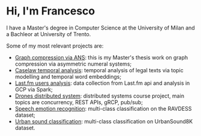 # Hi, I'm Francesco

I have a Master's degree in Computer Science at the University of Milan and a Bachleor at University of Trento.

Some of my most relevant projects are:
- [Graph compression via ANS](https://github.com/tomfran/ANS-Graph-compression): this is my Master's thesis work on graph compression via asymmetric numeral systems;
- [Caselaw temporal analysis](https://github.com/tomfran/caselaw-temporal-analysis): temporal analysis of legal texts via topic modelling and temporal word embeddings;
- [Last.fm users analysis](https://github.com/tomfran/lastfm-users-analysis): data collection from Last.fm api and analysis in GCP via Spark;
- [Drones distributed system](https://github.com/tomfran/dronazon): distributed systems course project, main topics are concurrency, REST APIs, gRCP, pub/sub;
- [Speech emotion recognition](https://github.com/tomfran/ravdess-ser): multi-class classification on the RAVDESS dataset;
- [Urban sound classification](https://github.com/tomfran/urban-sound-classification): multi-class classification on UrbanSound8K dataset.